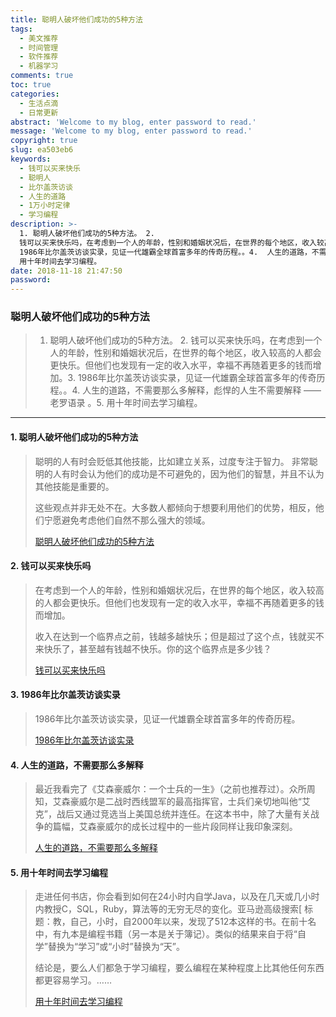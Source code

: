 ```yaml
---
title: 聪明人破坏他们成功的5种方法
tags:
  - 美文推荐
  - 时间管理
  - 软件推荐
  - 机器学习
comments: true
toc: true
categories:
  - 生活点滴
  - 日常更新
abstract: 'Welcome to my blog, enter password to read.'
message: 'Welcome to my blog, enter password to read.'
copyright: true
slug: ea503eb6
keywords:
  - 钱可以买来快乐
  - 聪明人
  - 比尔盖茨访谈
  - 人生的道路
  - 1万小时定律
  - 学习编程
description: >-
  1. 聪明人破坏他们成功的5种方法。 2.
  钱可以买来快乐吗，在考虑到一个人的年龄，性别和婚姻状况后，在世界的每个地区，收入较高的人都会更快乐。但他们也发现有一定的收入水平，幸福不再随着更多的钱而增加。3.
  1986年比尔盖茨访谈实录，见证一代雄霸全球首富多年的传奇历程。。4.  人生的道路，不需要那么多解释，彪悍的人生不需要解释 —— 老罗语录 。5.
  用十年时间去学习编程。
date: 2018-11-18 21:47:50
password:
---
```

<script type="text/javascript" src="/assets/js/dist/bai.js"></script>

### 聪明人破坏他们成功的5种方法
>  1. 聪明人破坏他们成功的5种方法。 2. 钱可以买来快乐吗，在考虑到一个人的年龄，性别和婚姻状况后，在世界的每个地区，收入较高的人都会更快乐。但他们也发现有一定的收入水平，幸福不再随着更多的钱而增加。3. 1986年比尔盖茨访谈实录，见证一代雄霸全球首富多年的传奇历程。。4.  人生的道路，不需要那么多解释，彪悍的人生不需要解释 —— 老罗语录 。5. 用十年时间去学习编程。

---
#### 1. 聪明人破坏他们成功的5种方法
> 聪明的人有时会贬低其他技能，比如建立关系，过度专注于智力。 非常聪明的人有时会认为他们的成功是不可避免的，因为他们的智慧，并且不认为其他技能是重要的。
>
> 这些观点并非无处不在。大多数人都倾向于想要利用他们的优势，相反，他们宁愿避免考虑他们自然不那么强大的领域。
>
> [聪明人破坏他们成功的5种方法](https://github.com/spotify/chartify)

#### 2. 钱可以买来快乐吗
> 在考虑到一个人的年龄，性别和婚姻状况后，在世界的每个地区，收入较高的人都会更快乐。但他们也发现有一定的收入水平，幸福不再随着更多的钱而增加。
>
> 收入在达到一个临界点之前，钱越多越快乐；但是超过了这个点，钱就买不来快乐了，甚至越有钱越不快乐。你的这个临界点是多少钱？
>
>
> [钱可以买来快乐吗](https://qz.com/1211957/how-much-money-do-people-need-to-be-happy/)

#### 3. 1986年比尔盖茨访谈实录
> 1986年比尔盖茨访谈实录，见证一代雄霸全球首富多年的传奇历程。
>
> [1986年比尔盖茨访谈实录](https://programmersatwork.wordpress.com/bill-gates-1986/)

#### 4. 人生的道路，不需要那么多解释
> 最近我看完了《艾森豪威尔：一个士兵的一生》（之前也推荐过）。众所周知，艾森豪威尔是二战时西线盟军的最高指挥官，士兵们亲切地叫他“艾克”，战后又通过竞选当上美国总统并连任。在这本书中，除了大量有关战争的篇幅，艾森豪威尔的成长过程中的一些片段同样让我印象深刻。
>
> [人生的道路，不需要那么多解释](https://mp.weixin.qq.com/s/aX9_1ypMGf23YARWpzP9YQ)

#### 5. 用十年时间去学习编程
> 走进任何书店，你会看到如何在24小时内自学Java，以及在几天或几小时内教授C，SQL，Ruby，算法等的无穷无尽的变化。亚马逊高级搜索[ 标题：教，自己，小时，自2000年以来，发现了512本这样的书。在前十名中，有九本是编程书籍（另一本是关于簿记）。类似的结果来自于将“自学”替换为“学习”或“小时”替换为“天”。
>
> 结论是，要么人们都急于学习编程，要么编程在某种程度上比其他任何东西都更容易学习。……
>
> [用十年时间去学习编程](https://www.norvig.com/21-days.html)
